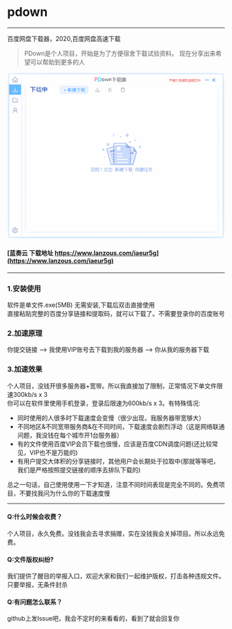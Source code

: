 # pdown
---
百度网盘下载器，2020,百度网盘高速下载
>PDown是个人项目，开始是为了方便宿舍下载试验资料。 现在分享出来希望可以帮助到更多的人

![demo](down600.gif)


#### [蓝奏云 下载地址  https://www.lanzous.com/iaeur5g](https://www.lanzous.com/iaeur5g)
---
### 1.安装使用

软件是单文件.exe(5MB) 无需安装,下载后双击直接使用<br/>
直接粘贴完整的百度分享链接和提取码，就可以下载了。不需要登录你的百度账号

### 2.加速原理

你提交链接  -->  我使用VIP账号去下载到我的服务器  -->  你从我的服务器下载

### 3.加速效果

个人项目，没钱开很多服务器+宽带。所以我直接加了限制，正常情况下单文件限速300kb/s x 3<br/>
<a>你可以在软件里使用手机登录，登录后限速为600kb/s x 3<a/>。有特殊情况:<br/>
* 同时使用的人很多时下载速度会变慢（很少出现，我服务器带宽够大）<br/>
* 不同地区&不同宽带服务商&在不同时间，下载速度会剧烈浮动（这是网络联通问题，我没钱在每个城市开1台服务器）<br/>
* 有的文件使用百度VIP会员下载也很慢，应该是百度CDN调度问题(还比较常见，VIP也不是万能的)<br/>
* 有用户提交大体积的分享链接时，其他用户会长期处于拉取中(那就等等吧，我们是严格按照提交链接的顺序去排队下载的)<br/>

总之一句话，自己使用使用一下才知道，注意不同时间表现是完全不同的。免费项目，不要找我问为什么你的下载速度慢

---

#### Q:什么时候会收费？
个人项目，永久免费。没钱我会去寻求捐赠，实在没钱我会关掉项目。所以永远免费。
#### Q:文件版权纠纷?
我们提供了醒目的举报入口，欢迎大家和我们一起维护版权，打击各种违规文件。只要举报，无条件封杀
#### Q:有问题怎么联系？
github上发Issue吧，我会不定时的来看看的，看到了就会回复你
